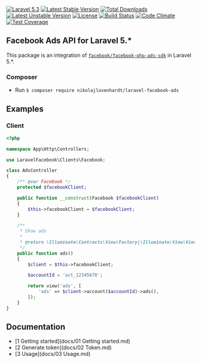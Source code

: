 [![Laravel 5.3](https://img.shields.io/badge/Laravel-5.3-orange.svg?style=flat-square)](http://laravel.com) [![Latest Stable Version](https://poser.pugx.org/nikolajlovenhardt/laravel-facebook-ads/v/stable)](https://packagist.org/packages/nikolajlovenhardt/laravel-facebook-ads) [![Total Downloads](https://poser.pugx.org/nikolajlovenhardt/laravel-facebook-ads/downloads)](https://packagist.org/packages/nikolajlovenhardt/laravel-facebook-ads) [![Latest Unstable Version](https://poser.pugx.org/nikolajlovenhardt/laravel-facebook-ads/v/unstable)](https://packagist.org/packages/nikolajlovenhardt/laravel-facebook-ads) [![License](https://poser.pugx.org/nikolajlovenhardt/laravel-facebook-ads/license)](https://packagist.org/packages/nikolajlovenhardt/laravel-facebook-ads) [![Build Status](https://travis-ci.org/nikolajlovenhardt/laravel-facebook-ads.svg?branch=master)](https://travis-ci.org/nikolajlovenhardt/laravel-facebook-ads) [![Code Climate](https://codeclimate.com/github/nikolajlovenhardt/laravel-facebook-ads/badges/gpa.svg)](https://codeclimate.com/github/nikolajlovenhardt/laravel-facebook-ads) [![Test Coverage](https://codeclimate.com/github/nikolajlovenhardt/laravel-facebook-ads/badges/coverage.svg)](https://codeclimate.com/github/nikolajlovenhardt/laravel-facebook-ads/coverage)

## Facebook Ads API for Laravel 5.*

This package is an integration of [`facebook/facebook-php-ads-sdk`](https://github.com/facebook/facebook-php-ads-sdk) in Laravel 5.*.

### Composer
- Run `$ composer require nikolajlovenhardt/laravel-facebook-ads`

## Examples

### Client

```php
<?php

namespace App\Http\Controllers;

use LaravelFacebook\Clients\Facebook;

class AdsController
{
    /** @var Facebook */
    protected $facebookClient;

    public function __construct(Facebook $facebookClient)
    {
        $this->facebookClient = $facebookClient;
    }

    /**
     * Show ads
     *
     * @return \Illuminate\Contracts\View\Factory|\Illuminate\View\View
     */
    public function ads()
    {
        $client = $this->facebookClient;

        $accountId = 'act_12345678';

        return view('ads', [
            'ads' => $client->account($accountId)->ads(),
        ]);
    }
}
```

## Documentation
- [1 Getting started](docs/01 Getting started.md)
- [2 Generate token](docs/02 Token.md)
- [3 Usage](docs/03 Usage.md)
